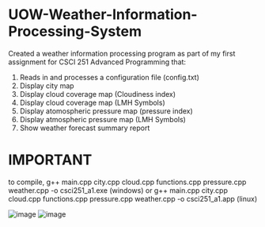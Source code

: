 ﻿# UOW-Weather-Information-Processing-System
 
Created a weather information processing program as part of my first assignment for CSCI 251 Advanced Programming that:

1) Reads in and processes a configuration file (config.txt)
2) Display city map
3) Display cloud coverage map (Cloudiness index)
4) Display cloud coverage map (LMH Symbols)
5) Display atomospheric pressure map (pressure index)
6) Display atmospheric pressure map (LMH Symbols)
7) Show weather forecast summary report

# IMPORTANT
to compile, 
g++ main.cpp city.cpp cloud.cpp functions.cpp pressure.cpp weather.cpp -o csci251_a1.exe (windows)
or
g++ main.cpp city.cpp cloud.cpp functions.cpp pressure.cpp weather.cpp -o csci251_a1.app (linux) 

![image](https://github.com/user-attachments/assets/ca9fc68f-311e-4593-93c1-a6f926270caf)
![image](https://github.com/user-attachments/assets/bc060ae8-c2fb-443d-ab93-3cce5e16dccb)

